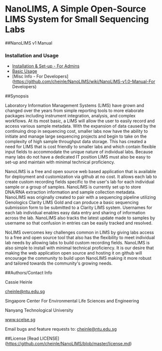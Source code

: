# NanoLIMS, A Simple Open-Source LIMS System for Small Sequencing Labs 

##NanoLIMS v1 Manual 

### Installation and Usage
* [Installation & Set-up - For Admins](https://github.com/cheinle/NanoLIMS/wiki/Editing-NanoLIMS-v1.0-Manual-For-Admin)
* [Basic Usage](https://github.com/cheinle/NanoLIMS/wiki/Editing-NanoLIMS-v1.0-Manual-Basic-Usage)
* [Misc Info - For Developers](https://github.com/cheinle/NanoLIMS/wiki/NanoLIMS-v1.0-Manual-For Developers)

##Synopsis

Laboratory Information Management Systems (LIMS) have grown and changed over the years from simple reporting tools to more elaborate packages including instrument integration, analysis, and complex workflows. At its most basic, a LIMS will allow the user to easily record and access various sample metadata. With the expansion of data caused by the continuing drop in sequencing cost, smaller labs now have the ability to initiate and manage large sequencing projects and begin to take on the complexity of high sample throughput data storage. This has created a need for LIMS that is cost friendly to smaller labs and which contain flexible input fields to accommodate the unique nature of individual labs. Because many labs do not have a dedicated IT position LIMS must also be easy to set-up and maintain with minimal technical proficiency.

NanoLIMS is a free and open source web based application that is available for deployment and customization via github at no cost. It allows each lab to create custom recording fields specific to the user's lab for each individual sample or a group of samples.  NanoLIMS is currently set up to store DNA/RNA extraction information and sample collection metadata. NanoLIMS was originally created to pair with a sequencing pipeline utilizing Genologics Clarity LIMS Gold and can produce a basic sequencing submission form to be submitted to a Clarity LIMS system. Usernames for each lab individual enables easy data entry and sharing of information across the lab. NanoLIMS also tracks the latest update made to samples by username so that confusion in entries can be easily tracked and resolved. 

NoLIMS overcomes key challenges common in LIMS by giving labs access to a free and open source tool that also has the flexibility to meet individual lab needs by allowing labs to build custom recording fields. NanoLIMS is also simple to install with minimal technical proficiency. It is our desire that making the web application open source and hosting it on github will encourage the community to build upon NanoLIMS making it more robust and tailored towards the community's growing needs. 

##Authors/Contact Info

Cassie Heinle

cheinle@ntu.edu.sg

Singapore Center For Environmental Life Sciences and Engineering

Nanyang Technological University

www.scelse.sg

Email bugs and feature requests to: cheinle@ntu.edu.sg


##License
[Read LICENSE] (https://github.com/cheinle/NanoLIMS/blob/master/license.md)

